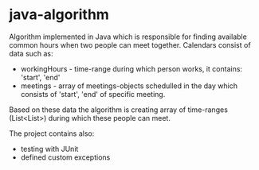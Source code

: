 # java-algorithm

Algorithm implemented in Java which is responsible for finding available common hours when two people can meet together.
Calendars consist of data such as:

* workingHours - time-range during which person works, it contains: 'start', 'end'
* meetings - array of meetings-objects schedulled in the day which consists of 'start', 'end' of specific meeting.

Based on these data the algorithm is creating array of time-ranges (List<List<String>>) during which these people can meet.

The project contains also:
* testing with JUnit
* defined custom exceptions
